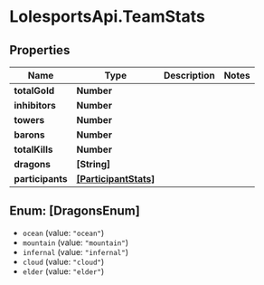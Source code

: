 # LolesportsApi.TeamStats

## Properties
Name | Type | Description | Notes
------------ | ------------- | ------------- | -------------
**totalGold** | **Number** |  | 
**inhibitors** | **Number** |  | 
**towers** | **Number** |  | 
**barons** | **Number** |  | 
**totalKills** | **Number** |  | 
**dragons** | **[String]** |  | 
**participants** | [**[ParticipantStats]**](ParticipantStats.md) |  | 

<a name="[DragonsEnum]"></a>
## Enum: [DragonsEnum]

* `ocean` (value: `"ocean"`)
* `mountain` (value: `"mountain"`)
* `infernal` (value: `"infernal"`)
* `cloud` (value: `"cloud"`)
* `elder` (value: `"elder"`)

